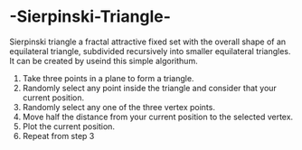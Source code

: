 # -Sierpinski-Triangle-
 Sierpinski triangle  a fractal attractive fixed set with the overall shape of an equilateral triangle, subdivided recursively into smaller equilateral triangles. 
It can be created by useind this simple algorithum.
1) Take three points in a plane to form a triangle.
2) Randomly select any point inside the triangle and consider that your current position.
3) Randomly select any one of the three vertex points.
4) Move half the distance from your current position to the selected vertex.
5) Plot the current position.
6) Repeat from step 3
